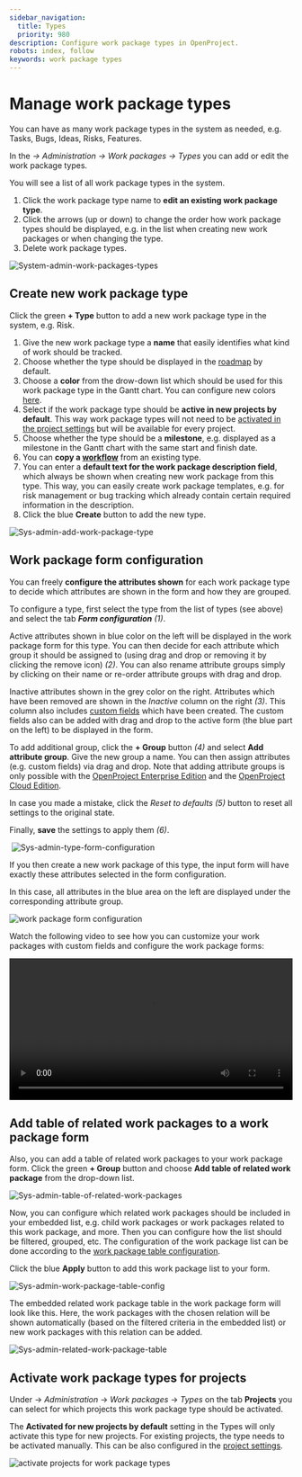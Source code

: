 ```yaml
---
sidebar_navigation:
  title: Types
  priority: 980
description: Configure work package types in OpenProject.
robots: index, follow
keywords: work package types
---
```


# Manage work package types

You can have as many work package types in the system as needed, e.g. Tasks, Bugs, Ideas, Risks, Features.

In the *-> Administration -> Work packages -> Types* you can add or edit the work package types.

You will see a list of all work package types in the system.

1. Click the work package type name to **edit an existing work package type**.
2. Click the arrows (up or down) to change the order how work package types should be displayed, e.g. in the list when creating new work packages or when changing the type.
3. Delete work package types.

![System-admin-work-packages-types](System-admin-work-packages-types.png)

## Create new work package type

Click the green **+ Type** button to add a new work package type in the system, e.g. Risk.

1. Give the new work package type a **name** that easily identifies what kind of work should be tracked.
2. Choose whether the type should be displayed in the [roadmap](../../../user-guide/roadmap/) by default.
3. Choose a **color** from the drow-down list which should be used for this work package type in the Gantt chart. You can configure new colors [here](../../colors).
4. Select if the work package type should be **active in new projects by default**. This way work package types will not need to be [activated in the project settings](../../../user-guide/projects/project-settings/work-package-types/) but will be available for every project.
5. Choose whether the type should be a **milestone**, e.g. displayed as a milestone in the Gantt chart with the same start and finish date.
6. You can **copy a [workflow](../work-package-workflows)** from an existing type.
7. You can enter a **default text for the work package description field**, which always be shown when creating new work package from this type. This way, you can easily create work package templates, e.g. for risk management or bug tracking which already contain certain required information in the description.
8. Click the blue **Create** button to add the new type.

![Sys-admin-add-work-package-type](Sys-admin-add-work-package-type.png)

## Work package form configuration

You can freely **configure the attributes shown** for each work package type to decide which attributes are shown in the form and how they are grouped.

To configure a type, first select the type from the list of types (see above) and select the tab ***Form configuration*** *(1)*.

Active attributes shown in blue color on the left will be displayed in the work package form for this type.
You can then decide for each attribute which group it should be assigned to (using drag and drop or removing it by clicking the remove  icon) *(2)*. You can also rename attribute groups simply by clicking on their name or re-order attribute groups with drag and drop.

Inactive attributes shown in the grey color on the right. Attributes which have been removed are shown in the *Inactive* column on the right *(3)*. This column also includes [custom fields](../../custom-fields) which have been created. The custom fields also can be added with drag and drop to the active form (the blue part on the left) to be displayed in the form.

To add additional group, click the **+ Group** button *(4)* and select **Add attribute group**. Give the new group a name. You can then assign attributes (e.g. custom fields) via drag and drop. Note that adding attribute groups is only possible  with the [OpenProject Enterprise Edition](https://www.openproject.org/enterprise-edition/) and the [OpenProject Cloud Edition](https://www.openproject.org/hosting/).

In case you made a mistake, click the *Reset to defaults (5)* button to reset all settings to the original state.

Finally, **save** the settings to apply them *(6)*.

​      ![Sys-admin-type-form-configuration](Sys-admin-type-form-configuration-1579181896505.png)

If you then create a new work package of this type, the input form will have exactly these attributes selected in the form configuration.

In this case, all attributes in the blue area on the left are displayed under the corresponding attribute group.

![work package form configuration](image-20200116150227458.png)

Watch the following video to see how you can customize your work packages with custom fields and configure the work package forms:

<video src="https://www.openproject.org/wp-content/uploads/2020/12/OpenProject-Forms-and-Custom-Fields-1.mp4" type="video/mp4" controls="" style="width:100%"></video>

## Add table of related work packages to a work package form

Also, you can add a table of related work packages to your work package form. Click the green **+ Group** button and choose **Add table of related work package** from the drop-down list.

![Sys-admin-table-of-related-work-packages](Sys-admin-table-of-related-work-packages.png)

Now, you can configure which related work packages should be included in your embedded list, e.g. child work packages or work packages related to this work package, and more. Then you can configure how the list should be filtered, grouped, etc. The configuration of the work package list can be done according to the [work package table configuration](../../../user-guide/work-packages/work-package-table-configuration/).

Click the blue **Apply** button to add this work package list to your form.

![Sys-admin-work-package-table-config](Sys-admin-work-package-table-config.png)

The embedded related work package table in the work package form will look like this. Here, the work packages with the chosen relation will be shown automatically (based on the filtered criteria in the embedded list) or new work packages with this relation can be added. 

![Sys-admin-related-work-package-table](Sys-admin-related-work-package-table.png)

## Activate work package types for projects

Under -> *Administration* -> *Work packages* -> *Types* on the tab **Projects** you can select for which projects this work package type should be activated. 

The **Activated for new projects by default** setting in the Types will only activate this type for new projects. For existing projects, the type needs to be activated manually. 
This can be also configured in the [project settings](../../../user-guide/projects/project-settings).

![activate projects for work package types](image-20200116150513323.png)
